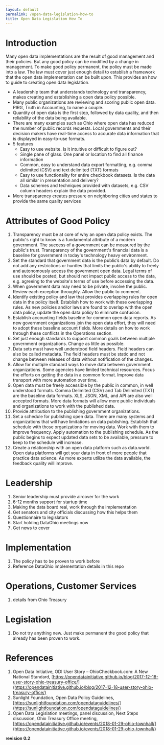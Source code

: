 ```yaml
---
layout: default
permalink: /open-data-legislation-how-to
title: Open Data Legislation How To
---
```


# Introduction
Many open data implementations are the result of good management and their policies. But any good policy can be modified by a change in management. To make good policy permanent, the policy must be made into a law. The law must cover just enough detail to establish a framework that the open data implementation can be built upon. This provides an how to guide to creating open data legislation.

* A leadership team that understands technology and transparency, makes creating and establishing a open data policy possible.
* Many public organizations are reviewing and scoring public open data. PIRG, Truth in Accounting, to name a couple.
* Quantity of open data is the first step, followed by data quality, and then reliability of the data being available. 
* There are many examples such as Ohio where open data has reduced the number of public records requests. Local governments and their decision makers have real-time access to accurate data information that is displayed in easy-to-use formats.
* 5 features
   * Easy to use website. Is it intuitive or difficult to figure out?
   * Single pane of glass. One panel or location to find all finance information
   * Common, easy to understand data export formatting, e.g. comma delimited (CSV) and text delimited (TXT) formats
   * Easy to use functionality for entire checkbook datasets. Is the data all similar in presentation and delivery?
   * Data schemes and techniques provided with datasets, e.g. CSV column headers explain the data provided.
* More transparency creates pressure on neighboring cities and states to provide the same quality services

# Attributes of Good Policy
1. Transparency must be at core of why an open data policy exists. The public's right to know is a fundamental attribute of a modern government. The success of a government can be measured by the public's trust. Transparency of the government's financial data is a baseline for government in today's technology heavy environment.
1. Set the standard that government data is the public’s data by default. Do not add any restrictions or hurdles that limits the public's ability to freely and autonomously access the government open data. Legal terms of use should be posted, but should not impact public access to the data, e.g. agreeing to the website's terms of use before accessing the data.
1. When government data may need to be private, involve the public. Review each exception throughly. Allow the public to comment.
1. Identify existing policy and law that provides overlapping rules for open data in the policy itself. Establish how to work with these overlapping rules. As new policies and/or laws are found to overlap with the open data policy, update the open data policy to eliminate confusion. 
1. Establish accounting fields baseline for common open data reports. As new government organizations join the open data effort, they will need to adopt these baseline account fields. More details on how to work through these conflicts in the Operations section.
1. Set just enough standards to support common goals between multiple government organizations. Change as little as possible.
1. Data sets must have well understood field headers. Field headers can also be called metadata. The field headers must be static and not change between releases of data without notification of the changes. 
1. Allow for multiple standard ways to move data between government organizations. Some agencies have limited technical resources. Focus the efforts on getting the data in a common format. Improve data transport with more automation over time.
1. Open data must be freely accessible by the public in common, in well understood formats. Comma Delimited (CSV) and Tab Delimited (TXT) are the baseline data formats. XLS, JSON, XML, and API are also well accepted formats. More data formats will allow more public individuals and organizations to work with the published data.
1. Provide attribution to the publishing government organizations. 
1. Set a schedule for publishing open data. There are many systems and organizations that will have limitations on data publishing. Establish that schedule with those organizations for moving data. Work with them to improve frequency. Apply automation to the publishing schedule. As the public begins to expect updated data sets to be available, pressure to keep to the schedule will increase.
1. Create a relationship with an open data platform such as data.world. Open data platforms will get your data in front of more people that practice data science. As more experts utilize the data available, the feedback quality will improve.
     
# Leadership
1. Senior leadership must provide aircover for the work
1. 6-12 months support for startup time
1. Making the data board real, work through the implementation 
  1. Get senators and city officials discussing how this helps them
  1. Questionnaire to legislators
  1. Start holding DataOhio meetings now
  1. Get news to cover

# Implementation
1. The policy has to be proven to work before
1. Reference DataOhio implementation details in this repo
    
# Operations, Customer Services
1. details from Ohio Treasury

# Legislation
1. Do not try anything new. Just make permanent the good policy that already has been proven to work. 
    
# References
1. Open Data Initiative, ODI User Story – OhioCheckbook.com: A New National Standard, [https://opendatainitiative.github.io/blog/2017-12-18-user-story-ohio-treasury-office/](https://opendatainitiative.github.io/blog/2017-12-18-user-story-ohio-treasury-office/)
1. Sunlight Foundation, Open Data Policy Guidelines, [https://sunlightfoundation.com/opendataguidelines/](https://sunlightfoundation.com/opendataguidelines/)
1. Open Data Legislation meetings, panel discussion, Next Steps discussion, Ohio Treasury Office meeting, [https://opendatainitiative.github.io/events/2018-01-29-ohio-townhall/](https://opendatainitiative.github.io/events/2018-01-29-ohio-townhall/)

**revision 0.2**